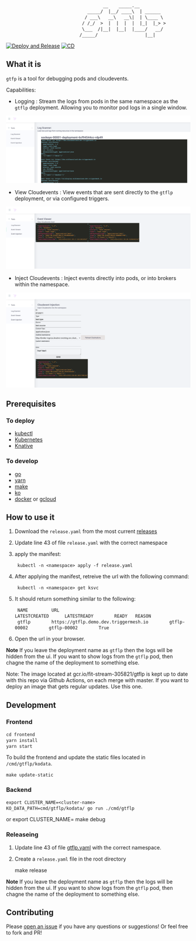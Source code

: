 
                                         __    _____.__          
                                   _____/  |__/ ____\  | ______  
                                  / ___\   __\   __\|  | \____ \ 
                                 / /_/  >  |  |  |  |  |_|  |_> >
                                 \___  /|__|  |__|  |____/   __/ 
                                /_____/                  |__|    
[![Deploy and Release](https://github.com/JeffNeff/gtflp/actions/workflows/createrelease.yml/badge.svg)](https://github.com/JeffNeff/gtflp/actions/workflows/createrelease.yml) [![CD](https://github.com/JeffNeff/gtflp/actions/workflows/cd.yml/badge.svg)](https://github.com/JeffNeff/gtflp/actions/workflows/cd.yml)
## What it is

`gtfp` is a tool for debugging pods and cloudevents.

Capabilities:
* Logging : Stream the logs from pods in the same namespace as the `gtflp` deployment. Allowing you to monitor pod logs in a single window. 

![](./img/log.png)

* View Cloudevents : View events that are sent directly to the `gtflp` deployment, or via configured triggers.

![](./img/event.png)

* Inject Cloudevents : Inject events directly into pods, or into brokers within the namespace. 

![](./img/injection.png)

## Prerequisites

### To deploy

* [kubectl](https://kubernetes.io/docs/tasks/tools/install-kubectl/)
* [Kubernetes](https://kubernetes.io/)
* [Knative](https://knative.dev/)

### To develop

* [go](https://go.dev/learn/)
* [yarn](https://yarnpkg.com/getting-started/install)
* [make](https://www.gnu.org/software/make/)
* [ko](https://github.com/google/ko) 
* [docker](https://docs.docker.com/get-started/) or [gcloud](https://cloud.google.com/sdk/docs/quickstart)

## How to use it

1. Download the `release.yaml` from the most current [releases](https://github.com/JeffNeff/gtflp/releases) 

1. Update line 43 of file `release.yaml` with the correct namespace

1. apply the manifest:

        kubectl -n <namespace> apply -f release.yaml
    
1. After applying the manifest, retreive the url with the following command:

        kubectl -n <namespace> get ksvc

1. It should return something similar to the following:

        NAME         URL                                          LATESTCREATED      LATESTREADY        READY   REASON
        gtflp        https://gtflp.demo.dev.triggermesh.io        gtflp-00002        gtflp-00002        True    
  
1. Open the url in your browser.

**Note** If you leave the deployment name as `gtflp` then the logs will be hidden from the ui. 
If you want to show logs from the `gtflp` pod, then chagne the name of the deployment to something else. 

Note: The image located at gcr.io/fit-stream-305821/gtflp is kept up to date with this repo via Github Actions, on each merge with master. If you want to deploy an image that gets regular updates. Use this one. 

## Development
### Frontend

    cd frontend
    yarn install
    yarn start

To build the frontend and update the static files located in `/cmd/gtflp/kodata`.

    make update-static

### Backend

    export CLUSTER_NAME=<cluster-name>
    KO_DATA_PATH=cmd/gtflp/kodata/ go run ./cmd/gtflp
or
    export CLUSTER_NAME=<cluster-name>
    make debug

### Releaseing

1. Update line 43 of file [gtflp.yaml](./config/gtflp.yaml ) with the correct namespace.

1. Create a `release.yaml` file in the root directory 
  
    make release

**Note** If you leave the deployment name as `gtflp` then the logs will be hidden from the ui. 
If you want to show logs from the `gtflp` pod, then chagne the name of the deployment to something else. 

## Contributing

Please [open an issue](https://github.com/JeffNeff/gtflp/issues/new) if you have any questions or suggestions!
Or feel free to fork and PR!
